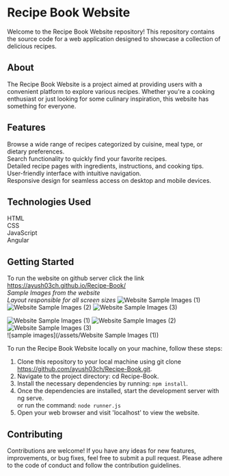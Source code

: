 # Recipe Book Website  
Welcome to the Recipe Book Website repository! This repository contains the source code for a web application designed to showcase a collection of delicious recipes.   

## About  
The Recipe Book Website is a project aimed at providing users with a convenient platform to explore various recipes. Whether you're a cooking enthusiast or just looking for some culinary inspiration, this website has something for everyone.

## Features  
Browse a wide range of recipes categorized by cuisine, meal type, or dietary preferences.  
Search functionality to quickly find your favorite recipes.  
Detailed recipe pages with ingredients, instructions, and cooking tips.  
User-friendly interface with intuitive navigation.  
Responsive design for seamless access on desktop and mobile devices.  

## Technologies Used  
HTML  
CSS  
JavaScript  
Angular  

## Getting Started
To run the website on github server click the link https://ayush03ch.github.io/Recipe-Book/  
*Sample Images from the website*  
*Layout responsible for all screen sizes*
![Website Sample Images (1)](https://github.com/ayush03ch/Recipe-Book/assets/114729778/3f15d7de-e83d-434b-a113-2f81915637e3)
![Website Sample Images (2)](https://github.com/ayush03ch/Recipe-Book/assets/114729778/33e74c75-8fca-42a2-a648-dca951f74c96)
![Website Sample Images (3)](https://github.com/ayush03ch/Recipe-Book/assets/114729778/dc64ce1d-1643-412f-bcc4-23132acc3883)  
 
![Website Sample Images (1)](https://github.com/ayush03ch/Recipe-Book/assets/114729778/855524ac-06c8-4b22-9589-dece1dd140a1)
![Website Sample Images (2)](https://github.com/ayush03ch/Recipe-Book/assets/114729778/92ef6d0d-73c1-4833-bd43-09893ecdc5df)
![Website Sample Images (3)](https://github.com/ayush03ch/Recipe-Book/assets/114729778/0100f336-6c94-4f20-88c6-4e651be2e4fe)  
![sample images](/assets/Website Sample Images (1))
  
To run the Recipe Book Website locally on your machine, follow these steps:  

1) Clone this repository to your local machine using git clone https://github.com/ayush03ch/Recipe-Book.git.  
2) Navigate to the project directory: cd Recipe-Book.  
3) Install the necessary dependencies by running: ```npm install```.  
4) Once the dependencies are installed, start the development server with ng serve.  
   or run the command: ```node runner.js```
6) Open your web browser and visit  'localhost'  to view the website.
   
## Contributing
Contributions are welcome! If you have any ideas for new features, improvements, or bug fixes, feel free to submit a pull request. Please adhere to the code of conduct and follow the contribution guidelines.
